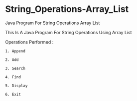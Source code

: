 # String_Operations-Array_List
Java Program For String Operations Array List


This Is A Java Program For String Operations Using Array List

Operations Performed :

    1. Append

    2. Add

    3. Search
    
    4. Find
    
    5. Display
    
    6. Exit
